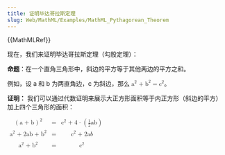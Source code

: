 ```yaml
---
title: 证明毕达哥拉斯定理
slug: Web/MathML/Examples/MathML_Pythagorean_Theorem
---
```


{{MathMLRef}}

现在，我们来证明毕达哥拉斯定理（勾股定理）：

**命题**：在一个直角三角形中，斜边的平方等于其他两边的平方之和。

例如，设 a 和 b 为两直角边，c 为斜边，那么 <math><mrow><msup><mi>a </mi><mn>2</mn></msup> <mo>+ </mo><msup><mi>b </mi><mn>2</mn></msup> <mo>= </mo><msup><mi>c </mi><mn>2</mn></msup> </mrow></math>。

**证明：** 我们可以通过代数证明来展示大正方形面积等于内正方形（斜边的平方）加上四个三角形的面积：

<math style="display: block;"><mtable columnalign="right center left"><mtr><mtd><msup><mrow><mo>( </mo><mi>a </mi><mo>+ </mo><mi>b </mi><mo>) </mo></mrow><mn>2 </mn></msup></mtd><mtd><mo>= </mo></mtd><mtd><msup><mi>c </mi><mn>2</mn></msup> <mo>+ </mo><mn>4 </mn><mo>⋅ </mo><mo>(</mo> <mfrac><mn>1 </mn><mn>2 </mn></mfrac><mi>a </mi><mi>b </mi><mo>)</mo> </mtd></mtr><mtr><mtd><msup><mi>a </mi><mn>2</mn></msup> <mo>+ </mo><mn>2 </mn><mi>a </mi><mi>b </mi><mo>+ </mo><msup><mi>b </mi><mn>2</mn></msup> </mtd><mtd><mo>= </mo></mtd><mtd><msup><mi>c </mi><mn>2</mn></msup> <mo>+ </mo><mn>2 </mn><mi>a </mi><mi>b</mi></mtd></mtr><mtr><mtd></mtd></mtr><mtr><mtd><msup><mi>a </mi><mn>2</mn></msup> <mo>+ </mo><msup><mi>b </mi><mn>2</mn></msup> </mtd><mtd><mo>= </mo></mtd><mtd><msup><mi>c </mi><mn>2</mn></msup></mtd></mtr></mtable></math>
